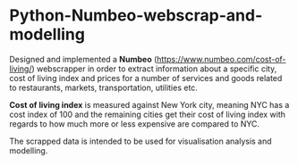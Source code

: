 # Python-Numbeo-webscrap-and-modelling

Designed and implemented a __Numbeo__ (https://www.numbeo.com/cost-of-living/) webscrapper in order to extract information about a specific city, cost of living index and prices for a number of services and goods related to restaurants, markets, transportation, utilities etc.

__Cost of living index__ is measured against New York city, meaning NYC has a cost index of 100 and the remaining cities get their cost of living index with regards to how much more or less expensive are compared to NYC.

The scrapped data is intended to be used for visualisation analysis and modelling.

